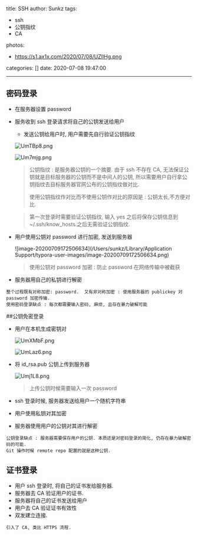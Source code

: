 title: SSH
author: Sunkz
tags:
  - ssh
  - 公钥指纹
  - CA

photos:

- https://s1.ax1x.com/2020/07/08/UZlIHg.png

categories: []
date: 2020-07-08 19:47:00

---
## 密码登录

- 在服务器设置 password

- 服务收到 ssh 登录请求将自己的公钥发送给用户

  - 发送公钥给用户时, 用户需要先自行验证公钥指纹

  ![UmTBp8.png](https://s1.ax1x.com/2020/07/09/UmTBp8.png)

  ![Um7mjg.png](https://s1.ax1x.com/2020/07/09/Um7mjg.png)

  > 公钥指纹 : 是服务器公钥的一个摘要. 由于 ssh 不存在 CA, 无法保证公钥就是目标服务器的公钥而不是中间人的公钥, 所以需要用户自行拿公钥指纹去目标服务器官网公布的公钥指纹做对比. 
  >
  > 使用公钥指纹作对比而不使用公钥作对比的原因是 : 公钥太长,不方便对比.

  > 第一次登录时需要验证公钥指纹, 输入 yes 之后将保存公钥信息到 ~/.ssh/know_hosts.之后无需验证公钥指纹.

- 用户使用公钥对 password 进行加密, 发送到服务器

  ![image-20200709172506634](/Users/sunkz/Library/Application Support/typora-user-images/image-20200709172506634.png)

  > 使用公钥对 password 加密 : 防止 password 在网络传输中被截获

- 服务器用自己的私钥进行解密

```
整个过程既有对称加密: password.  又有非对称加密 : 使用服务器的 publickey 对 password 加密传输.
使用密码登录缺点 : 每次都需要输入密码, 麻烦, 且存在暴力破解可能
```

##公钥免密登录

- 用户在本机生成密钥对

  ![UmXMbF.png](https://s1.ax1x.com/2020/07/09/UmXMbF.png)

  ![UmLaz6.png](https://s1.ax1x.com/2020/07/09/UmLaz6.png)

- 将 id_rsa.pub 公钥上传到服务器

  ![Umj1L8.png](https://s1.ax1x.com/2020/07/09/Umj1L8.png)

  > 上传公钥时候需要输入一次 password

- ssh 登录时候, 服务器发送给用户一个随机字符串

- 用户使用私钥对其加密

- 服务器使用用户的公钥对其进行解密

```
公钥登录缺点 : 服务器需要保存用户的公钥. 本质还是对密码登录的简化, 仍存在暴力破解密码的可能.
Git 操作时候 remote repo 配置的就是这种公钥.
```

## 证书登录

- 用户 ssh 登录时, 将自己的证书发给服务器.
- 服务器去 CA 验证用户的证书.
- 服务器将自己的证书发送给用户
- 用户去 CA 验证证书有效性
- 双发建立连接.

```
引入了 CA, 类比 HTTPS 流程.
```



